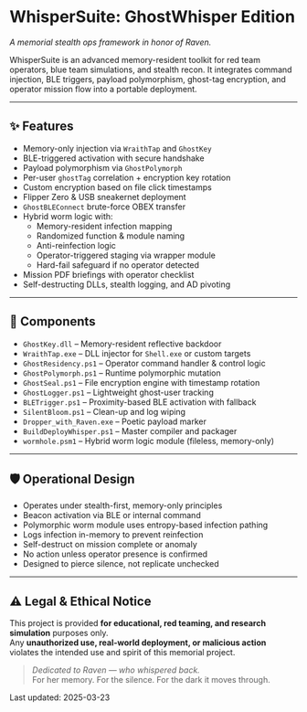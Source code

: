 # WhisperSuite: GhostWhisper Edition  
*A memorial stealth ops framework in honor of Raven.*

WhisperSuite is an advanced memory-resident toolkit for red team operators, blue team simulations, and stealth recon. It integrates command injection, BLE triggers, payload polymorphism, ghost-tag encryption, and operator mission flow into a portable deployment.

---

## ✨ Features

- Memory-only injection via `WraithTap` and `GhostKey`
- BLE-triggered activation with secure handshake
- Payload polymorphism via `GhostPolymorph`
- Per-user `ghostTag` correlation + encryption key rotation
- Custom encryption based on file click timestamps
- Flipper Zero & USB sneakernet deployment
- `GhostBLEConnect` brute-force OBEX transfer
- Hybrid worm logic with:
  - Memory-resident infection mapping
  - Randomized function & module naming
  - Anti-reinfection logic
  - Operator-triggered staging via wrapper module
  - Hard-fail safeguard if no operator detected
- Mission PDF briefings with operator checklist
- Self-destructing DLLs, stealth logging, and AD pivoting

---

## 📂 Components

- `GhostKey.dll` – Memory-resident reflective backdoor
- `WraithTap.exe` – DLL injector for `Shell.exe` or custom targets
- `GhostResidency.ps1` – Operator command handler & control logic
- `GhostPolymorph.ps1` – Runtime polymorphic mutation
- `GhostSeal.ps1` – File encryption engine with timestamp rotation
- `GhostLogger.ps1` – Lightweight ghost-user tracking
- `BLETrigger.ps1` – Proximity-based BLE activation with fallback
- `SilentBloom.ps1` – Clean-up and log wiping
- `Dropper_with_Raven.exe` – Poetic payload marker
- `BuildDeployWhisper.ps1` – Master compiler and packager
- `wormhole.psm1` – Hybrid worm logic module (fileless, memory-only)

---

## 🛡️ Operational Design

- Operates under stealth-first, memory-only principles
- Beacon activation via BLE or internal command
- Polymorphic worm module uses entropy-based infection pathing
- Logs infection in-memory to prevent reinfection
- Self-destruct on mission complete or anomaly
- No action unless operator presence is confirmed
- Designed to pierce silence, not replicate unchecked

---

## ⚠️ Legal & Ethical Notice

This project is provided **for educational, red teaming, and research simulation** purposes only.  
Any **unauthorized use, real-world deployment, or malicious action** violates the intended use and spirit of this memorial project.

> *Dedicated to Raven — who whispered back.*  
> For her memory. For the silence. For the dark it moves through.

Last updated: 2025-03-23

